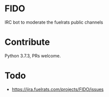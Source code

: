 # FIDO
IRC bot to moderate the fuelrats public channels

# Contribute
Python 3.7.3, PRs welcome.

# Todo
* https://jira.fuelrats.com/projects/FIDO/issues